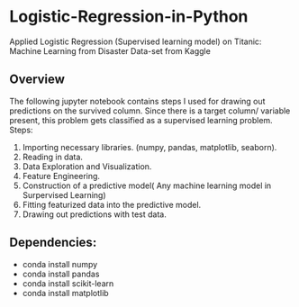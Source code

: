 # Logistic-Regression-in-Python
Applied Logistic Regression (Supervised learning model) on Titanic: Machine Learning from Disaster Data-set from Kaggle

## Overview 
The following jupyter notebook contains steps I used for drawing out predictions on the survived column. Since there is a target column/ variable present, this problem gets classified as a supervised learning problem.
Steps:
1. Importing necessary libraries. (numpy, pandas, matplotlib, seaborn).
2. Reading in data.
2. Data Exploration and Visualization.
3. Feature Engineering. 
4. Construction of a predictive model( Any machine learning model in Surpervised Learning)
5. Fitting featurized data into the predictive model.
6. Drawing out predictions with test data.

## Dependencies:
* conda install numpy
* conda install pandas
* conda install scikit-learn
* conda install matplotlib
